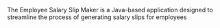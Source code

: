 The Employee Salary Slip Maker is a Java-based application designed to streamline the process of generating salary
slips for employees
